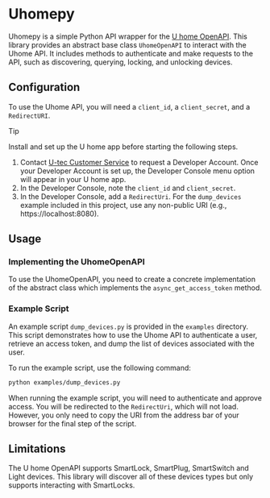 # Uhomepy

Uhomepy is a simple Python API wrapper for the [U home OpenAPI](https://developer.uhomelabs.com/hc/en-us/sections/39589678120985-Developer-Documentation). This library provides an abstract base class `UhomeOpenAPI` to interact with the Uhome API. It includes methods to authenticate and make requests to the API, such as discovering, querying, locking, and unlocking devices.

## Configuration

To use the Uhome API, you will need a `client_id`, a `client_secret`, and a `RedirectURI`.

> [!TIP]
> Install and set up the U home app before starting the following steps.

1. Contact [U-tec Customer Service](https://support.u-tec.com/hc/en-us/requests/new) to request a Developer Account. Once your Developer Account is set up, the Developer Console menu option will appear in your U home app.
2. In the Developer Console, note the `client_id` and `client_secret`.
3. In the Developer Console, add a `RedirectUri`. For the `dump_devices` example included in this project, use any non-public URI (e.g., https://localhost:8080).

## Usage

### Implementing the UhomeOpenAPI

To use the UhomeOpenAPI, you need to create a concrete implementation of the abstract class which implements the `async_get_access_token` method.

### Example Script

An example script `dump_devices.py` is provided in the `examples` directory. This script demonstrates how to use the Uhome API to authenticate a user, retrieve an access token, and dump the list of devices associated with the user.

To run the example script, use the following command:

```sh
python examples/dump_devices.py
```

When running the example script, you will need to authenticate and approve access. You will be redirected to the `RedirectUri`, which will not load. However, you only need to copy the URI from the address bar of your browser for the final step of the script.

## Limitations

The U home OpenAPI supports SmartLock, SmartPlug, SmartSwitch and Light devices. This library will discover all of these devices types but only supports interacting with SmartLocks.